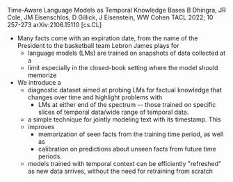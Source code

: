 Time-Aware Language Models as Temporal Knowledge Bases
B Dhingra, JR Cole, JM Eisenschlos, D Gillick, J Eisenstein, WW Cohen
TACL 2022; 10 257-273 arXiv:2106.15110 [cs.CL]

* Many facts come with an expiration date, from the name of the President
  to the basketball team Lebron James plays for
  * language models (LMs) are trained on snapshots of data collected at a
  * limit especially in the closed-book setting where the model should memorize
* We introduce a
  * diagnostic dataset aimed at probing LMs for
    factual knowledge that changes over time and highlight problems with
    * LMs at either end of the spectrum -- those trained on
      specific slices of temporal data/wide range of temporal data.
  * a simple technique for jointly modeling text with its timestamp.  This
  * improves
    * memorization of seen facts from the training time period, as well as
    * calibration on predictions about unseen facts from future time periods.
  * models trained with temporal context can be efficiently "refreshed"
    as new data arrives, without the need for retraining from scratch 
